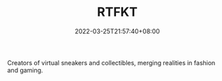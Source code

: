 ﻿---
weight: 
title: "RTFKT"
description: "Creators of virtual sneakers and collectibles, merging realities in fashion and gaming."
date: 2022-03-25T21:57:40+08:00
lastmod: 2022-03-25T16:45:40+08:00
draft: false
authors: ["Metabd"]
featuredImage: "509.jpg"
link: "https://rtfkt.com/"
tags: ["RTFKT","数字收藏品"]
categories: ["navigation"]
navigation: ["数字收藏品"]
lightgallery: true
toc: true
pinned: false
recommend: false
recommend1: false
---
Creators of virtual sneakers and collectibles, merging realities in fashion and gaming.
